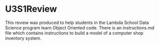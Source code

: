 # U3S1Review
This review was produced to help students in the Lambda School Data Science program learn Object Oriented code. There is an instructions.md file which
contains instructions to build a model of a computer shop inventory system. 
